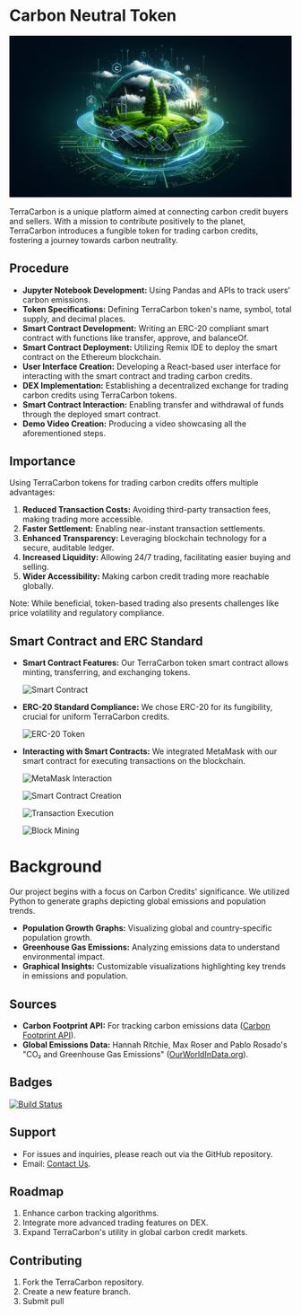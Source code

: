 # Carbon Neutral Token
![TerraCarbon Header](headerterracarbon.png)

TerraCarbon is a unique platform aimed at connecting carbon credit buyers and sellers. With a mission to contribute positively to the planet, TerraCarbon introduces a fungible token for trading carbon credits, fostering a journey towards carbon neutrality.

## Procedure

- **Jupyter Notebook Development:** Using Pandas and APIs to track users' carbon emissions.
- **Token Specifications:** Defining TerraCarbon token's name, symbol, total supply, and decimal places.
- **Smart Contract Development:** Writing an ERC-20 compliant smart contract with functions like transfer, approve, and balanceOf.
- **Smart Contract Deployment:** Utilizing Remix IDE to deploy the smart contract on the Ethereum blockchain.
- **User Interface Creation:** Developing a React-based user interface for interacting with the smart contract and trading carbon credits.
- **DEX Implementation:** Establishing a decentralized exchange for trading carbon credits using TerraCarbon tokens.
- **Smart Contract Interaction:** Enabling transfer and withdrawal of funds through the deployed smart contract.
- **Demo Video Creation:** Producing a video showcasing all the aforementioned steps.

## Importance

Using TerraCarbon tokens for trading carbon credits offers multiple advantages:

1. **Reduced Transaction Costs:** Avoiding third-party transaction fees, making trading more accessible.
2. **Faster Settlement:** Enabling near-instant transaction settlements.
3. **Enhanced Transparency:** Leveraging blockchain technology for a secure, auditable ledger.
4. **Increased Liquidity:** Allowing 24/7 trading, facilitating easier buying and selling.
5. **Wider Accessibility:** Making carbon credit trading more reachable globally.

Note: While beneficial, token-based trading also presents challenges like price volatility and regulatory compliance.

## Smart Contract and ERC Standard

- **Smart Contract Features:** Our TerraCarbon token smart contract allows minting, transferring, and exchanging tokens.

  ![Smart Contract](https://github.com/reidema/Group_5_Project/assets/117589787/2eea5d3d-00f5-496c-8c68-ffd707500956)

- **ERC-20 Standard Compliance:** We chose ERC-20 for its fungibility, crucial for uniform TerraCarbon credits.

  ![ERC-20 Token](https://github.com/reidema/Group_5_Project/assets/117589787/a6114096-a464-425b-8b64-bef5cc35b2ea)

- **Interacting with Smart Contracts:** We integrated MetaMask with our smart contract for executing transactions on the blockchain.

  ![MetaMask Interaction](https://github.com/reidema/Group_5_Project/assets/117589787/7044d25d-f19a-469a-afb5-9477cb4eed77)

  ![Smart Contract Creation](https://github.com/reidema/Group_5_Project/assets/117589787/7acc6602-c628-4b7d-b84e-c5db7c754c25)

  ![Transaction Execution](https://github.com/reidema/Group_5_Project/assets/117589787/bd911a83-f3a7-42b1-bfc8-8b12292c6ad3)

  ![Block Mining](https://github.com/reidema/Group_5_Project/assets/117589787/40f803fc-770e-4f75-8b4d-85ae45013f53)

# Background

Our project begins with a focus on Carbon Credits' significance. We utilized Python to generate graphs depicting global emissions and population trends.

- **Population Growth Graphs:** Visualizing global and country-specific population growth.
- **Greenhouse Gas Emissions:** Analyzing emissions data to understand environmental impact.
- **Graphical Insights:** Customizable visualizations highlighting key trends in emissions and population.

## Sources

- **Carbon Footprint API:** For tracking carbon emissions data ([Carbon Footprint API](https://rapidapi.com/carbonandmore-carbonandmore-default/api/carbonfootprint1)).
- **Global Emissions Data:** Hannah Ritchie, Max Roser and Pablo Rosado's "CO₂ and Greenhouse Gas Emissions" ([OurWorldInData.org](https://ourworldindata.org/co2-and-greenhouse-gas-emissions)).

## Badges

[![Build Status](https://img.shields.io/badge/Build-Passing-brightgreen)](https://github.com/TerraCarbon/CarbonNeutralToken)

## Support

- For issues and inquiries, please reach out via the GitHub repository.
- Email: [Contact Us](mailto:mohjaiswal@gmail.com).

## Roadmap

1. Enhance carbon tracking algorithms.
2. Integrate more advanced trading features on DEX.
3. Expand TerraCarbon's utility in global carbon credit markets.

## Contributing

1. Fork the TerraCarbon repository.
2. Create a new feature branch.
3. Submit pull
